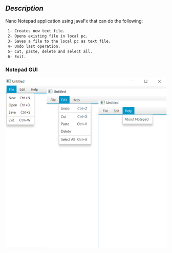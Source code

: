 ## *Description* ##
Nano Notepad application using javaFx that can do the following:
```
 1- Creates new text file.
 2- Opens existing file in local pc.
 3- Saves a file to the local pc as text file.
 4- Undo last operation.
 5- Cut, paste, delete and select all.
 6- Exit.
```
### **Notepad GUI** ###
![alt text](notepadGUI.PNG)